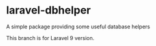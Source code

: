 # laravel-dbhelper
A simple package providing some useful database helpers

This branch is for Laravel 9 version.
